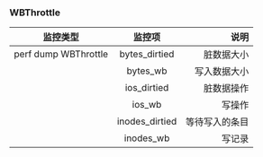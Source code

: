 ### WBThrottle

| 监控类型   |      监控项      |  说明 |
|----------|:-------------:|------:|
| perf dump WBThrottle |  bytes_dirtied         | 脏数据大小	    |
|                      |  bytes_wb              | 写入数据大小   |
|                      |  ios_dirtied           | 脏数据操作	    |
|                      |  ios_wb                | 写操作        |
|                      |  inodes_dirtied        | 等待写入的条目        |
|                      |  inodes_wb             | 写记录        |




				



	


		


	


		


		


		





